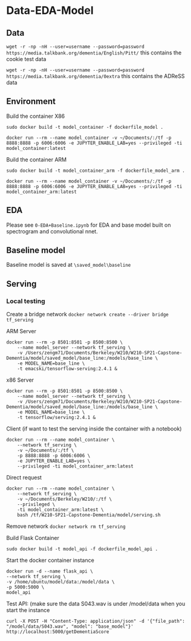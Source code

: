 # Data-EDA-Model

## Data
`wget -r -np -nH --user=username --password=password https://media.talkbank.org/dementia/English/Pitt/` this contains the cookie test data

`wget -r -np -nH --user=username --password=password https://media.talkbank.org/dementia/0extra` this contains the ADReSS data

## Environment

Build the container X86
```
sudo docker build -t model_container -f dockerfile_model .

docker run --rm --name model_container -v ~/Documents/:/tf -p 8888:8888 -p 6006:6006 -e JUPYTER_ENABLE_LAB=yes --privileged -ti model_container:latest
```

Build the container ARM
```
sudo docker build -t model_container_arm -f dockerfile_model_arm .

docker run --rm --name model_container -v ~/Documents/:/tf -p 8888:8888 -p 6006:6006 -e JUPYTER_ENABLE_LAB=yes --privileged -ti model_container_arm:latest
```

## EDA

Please see `0-EDA+Baseline.ipynb` for EDA and base model built on spectrogram and convolutional nnet. 

## Baseline model
Baseline model is saved at `\saved_model\baseline`


## Serving

### Local testing 
Create a bridge network
`docker network create --driver bridge tf_serving`

ARM Server
```
docker run --rm -p 8501:8501 -p 8500:8500 \
	--name model_server --network tf_serving \
	-v /Users/zengm71/Documents/Berkeley/W210/W210-SP21-Capstone-Dementia/model/saved_model/base_line:/models/base_line \
	-e MODEL_NAME=base_line \
	-t emacski/tensorflow-serving:2.4.1 &
```

x86 Server
```
docker run --rm -p 8501:8501 -p 8500:8500 \
	--name model_server --network tf_serving \
	-v /Users/zengm71/Documents/Berkeley/W210/W210-SP21-Capstone-Dementia/model/saved_model/base_line:/models/base_line \
	-e MODEL_NAME=base_line \
	-t tensorflow/serving:2.4.1 &
```

Client (if want to test the serving inside the container with a notebook)
```
docker run --rm --name model_container \
	--network tf_serving \
	-v ~/Documents/:/tf \
	-p 8888:8888 -p 6006:6006 \
	-e JUPYTER_ENABLE_LAB=yes \
	--privileged -ti model_container_arm:latest
```

Direct request
```
docker run --rm --name model_container \
	--network tf_serving \
	-v ~/Documents/Berkeley/W210/:/tf \
	--privileged \
	-ti model_container_arm:latest \
	bash /tf/W210-SP21-Capstone-Dementia/model/serving.sh
```

Remove network
`docker network rm tf_serving`

Build Flask Container
```
sudo docker build -t model_api -f dockerfile_model_api .
```

Start the docker container instance
```
docker run -d --name flask_api \
--network tf_serving \
-v /home/ubuntu/model/data:/model/data \
-p 5000:5000 \
model_api
```

Test API: (make sure the data S043.wav is under /model/data when you start the instance
```
curl -X POST -H "Content-Type: application/json" -d '{"file_path": "/model/data/S043.wav", "model": "base_model"}'  http://localhost:5000/getDementiaScore
```

